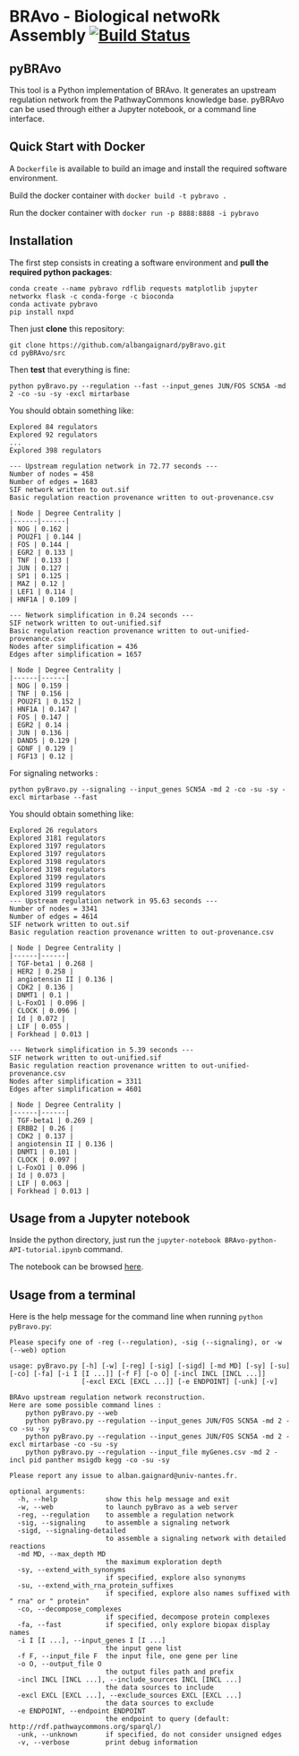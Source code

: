 # BRAvo - Biological netwoRk Assembly [![Build Status](https://travis-ci.org/albangaignard/pyBravo.svg?branch=master)](https://travis-ci.org/albangaignard/pyBravo)
## pyBRAvo 
This tool is a Python implementation of BRAvo. It generates an upstream regulation network from the PathwayCommons knowledge base. 
pyBRAvo can be used through either a Jupyter notebook, or a command line interface. 

## Quick Start with Docker
A `Dockerfile` is available to build an image and install the required software environment. 

Build the docker container with
```docker build -t pybravo .```

Run the docker container with
```docker run -p 8888:8888 -i pybravo```

## Installation  
The first step consists in creating a software environment and **pull the required python packages**:
```
conda create --name pybravo rdflib requests matplotlib jupyter networkx flask -c conda-forge -c bioconda
conda activate pybravo
pip install nxpd
```
Then just **clone** this repository:
```
git clone https://github.com/albangaignard/pyBravo.git
cd pyBRAvo/src
```
Then **test** that everything is fine:
```
python pyBravo.py --regulation --fast --input_genes JUN/FOS SCN5A -md 2 -co -su -sy -excl mirtarbase
```
You should obtain something like:
```
Explored 84 regulators
Explored 92 regulators
...
Explored 398 regulators

--- Upstream regulation network in 72.77 seconds ---
Number of nodes = 458
Number of edges = 1683
SIF network written to out.sif
Basic regulation reaction provenance written to out-provenance.csv

| Node | Degree Centrality |
|------|------|
| NOG | 0.162 |
| POU2F1 | 0.144 |
| FOS | 0.144 |
| EGR2 | 0.133 |
| TNF | 0.133 |
| JUN | 0.127 |
| SP1 | 0.125 |
| MAZ | 0.12 |
| LEF1 | 0.114 |
| HNF1A | 0.109 |

--- Network simplification in 0.24 seconds ---
SIF network written to out-unified.sif
Basic regulation reaction provenance written to out-unified-provenance.csv
Nodes after simplification = 436
Edges after simplification = 1657

| Node | Degree Centrality |
|------|------|
| NOG | 0.159 |
| TNF | 0.156 |
| POU2F1 | 0.152 |
| HNF1A | 0.147 |
| FOS | 0.147 |
| EGR2 | 0.14 |
| JUN | 0.136 |
| DAND5 | 0.129 |
| GDNF | 0.129 |
| FGF13 | 0.12 |

```

For signaling networks :
```
python pyBravo.py --signaling --input_genes SCN5A -md 2 -co -su -sy -excl mirtarbase --fast
```
You should obtain something like:
```
Explored 26 regulators
Explored 3181 regulators
Explored 3197 regulators
Explored 3197 regulators
Explored 3198 regulators
Explored 3198 regulators
Explored 3199 regulators
Explored 3199 regulators
Explored 3199 regulators
--- Upstream regulation network in 95.63 seconds ---
Number of nodes = 3341
Number of edges = 4614
SIF network written to out.sif
Basic regulation reaction provenance written to out-provenance.csv

| Node | Degree Centrality |
|------|------|
| TGF-beta1 | 0.268 |
| HER2 | 0.258 |
| angiotensin II | 0.136 |
| CDK2 | 0.136 |
| DNMT1 | 0.1 |
| L-FoxO1 | 0.096 |
| CLOCK | 0.096 |
| Id | 0.072 |
| LIF | 0.055 |
| Forkhead | 0.013 |

--- Network simplification in 5.39 seconds ---
SIF network written to out-unified.sif
Basic regulation reaction provenance written to out-unified-provenance.csv
Nodes after simplification = 3311
Edges after simplification = 4601

| Node | Degree Centrality |
|------|------|
| TGF-beta1 | 0.269 |
| ERBB2 | 0.26 |
| CDK2 | 0.137 |
| angiotensin II | 0.136 |
| DNMT1 | 0.101 |
| CLOCK | 0.097 |
| L-FoxO1 | 0.096 |
| Id | 0.073 |
| LIF | 0.063 |
| Forkhead | 0.013 |
```
## Usage from a Jupyter notebook
Inside the python directory, just run the `jupyter-notebook BRAvo-python-API-tutorial.ipynb` command. 

The notebook can be browsed [here](https://gitlab.univ-nantes.fr/gaignard-a/BRAvo/blob/master/python/BRAvo-python-API-tutorial.ipynb). 

## Usage from a terminal 
Here is the help message for the command line when running `python pyBravo.py`:
```
Please specify one of -reg (--regulation), -sig (--signaling), or -w (--web) option

usage: pyBravo.py [-h] [-w] [-reg] [-sig] [-sigd] [-md MD] [-sy] [-su] [-co] [-fa] [-i I [I ...]] [-f F] [-o O] [-incl INCL [INCL ...]]
                  [-excl EXCL [EXCL ...]] [-e ENDPOINT] [-unk] [-v]

BRAvo upstream regulation network reconstruction.
Here are some possible command lines :
    python pyBravo.py --web
    python pyBravo.py --regulation --input_genes JUN/FOS SCN5A -md 2 -co -su -sy
    python pyBravo.py --regulation --input_genes JUN/FOS SCN5A -md 2 -excl mirtarbase -co -su -sy
    python pyBravo.py --regulation --input_file myGenes.csv -md 2 -incl pid panther msigdb kegg -co -su -sy

Please report any issue to alban.gaignard@univ-nantes.fr.

optional arguments:
  -h, --help            show this help message and exit
  -w, --web             to launch pyBravo as a web server
  -reg, --regulation    to assemble a regulation network
  -sig, --signaling     to assemble a signaling network
  -sigd, --signaling-detailed
                        to assemble a signaling network with detailed reactions
  -md MD, --max_depth MD
                        the maximum exploration depth
  -sy, --extend_with_synonyms
                        if specified, explore also synonyms
  -su, --extend_with_rna_protein_suffixes
                        if specified, explore also names suffixed with " rna" or " protein"
  -co, --decompose_complexes
                        if specified, decompose protein complexes
  -fa, --fast           if specified, only explore biopax display names
  -i I [I ...], --input_genes I [I ...]
                        the input gene list
  -f F, --input_file F  the input file, one gene per line
  -o O, --output_file O
                        the output files path and prefix
  -incl INCL [INCL ...], --include_sources INCL [INCL ...]
                        the data sources to include
  -excl EXCL [EXCL ...], --exclude_sources EXCL [EXCL ...]
                        the data sources to exclude
  -e ENDPOINT, --endpoint ENDPOINT
                        the endpoint to query (default: http://rdf.pathwaycommons.org/sparql/)
  -unk, --unknown       if specified, do not consider unsigned edges
  -v, --verbose         print debug information
```
